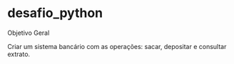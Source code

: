 # desafio_python

Objetivo Geral

Criar um sistema bancário com as operações: sacar, depositar e consultar extrato.

